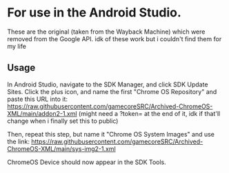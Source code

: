 # For use in the Android Studio.

These are the original (taken from the Wayback Machine) which were removed from the Google API.
idk of these work but i couldn't find them for my life

## Usage
In Android Studio, navigate to the SDK Manager, and click SDK Update Sites.
Click the plus icon, and name the first "Chrome OS Repository" and paste this URL into it:
https://raw.githubusercontent.com/gamecoreSRC/Archived-ChromeOS-XML/main/addon2-1.xml (might need a ?token= at the end of it, idk if that'll change when i finally set this to public)

Then, repeat this step, but name it "Chrome OS System Images" and use the link:
https://raw.githubusercontent.com/gamecoreSRC/Archived-ChromeOS-XML/main/sys-img2-1.xml

ChromeOS Device should now appear in the SDK Tools.
